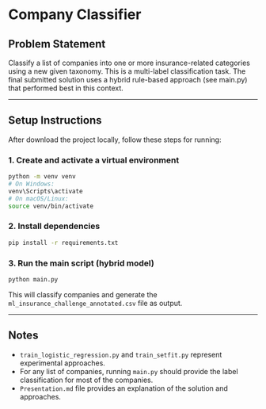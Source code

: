 # Company Classifier

## Problem Statement
Classify a list of companies into one or more insurance-related categories using a new given taxonomy. This is a multi-label classification task.
The final submitted solution uses a hybrid rule-based approach (see main.py) that performed best in this context.

---

## Setup Instructions

After download the project locally, follow these steps for running:

### 1. Create and activate a virtual environment
```bash
python -m venv venv
# On Windows:
venv\Scripts\activate
# On macOS/Linux:
source venv/bin/activate
```

### 2. Install dependencies
```bash
pip install -r requirements.txt
```

### 3. Run the main script (hybrid model)
```bash
python main.py
```

This will classify companies and generate the `ml_insurance_challenge_annotated.csv` file as output.

---

## Notes
- `train_logistic_regression.py` and `train_setfit.py` represent experimental approaches.
- For any list of companies, running `main.py` should provide the label classification for most of the companies.
- `Presentation.md` file provides an explanation of the solution and approaches.


